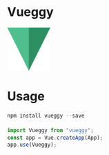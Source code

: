 # Vueggy

<img src="https://github.com/justbefree/vueggy/blob/master/examples/assets/logo/logo.png" width="100" height="100"/>

# Usage

```js
npm install vueggy --save

import Vueggy from "vueggy";
const app = Vue.createApp(App);
app.use(Vueggy);
```